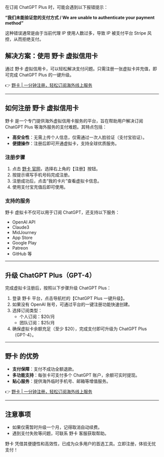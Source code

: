 在订阅 ChatGPT Plus 时，可能会遇到以下报错提示：

**“我们未能验证您的支付方式 / We are unable to authenticate your payment method”**

这种错误通常是由于当前代理 IP 使用人数过多，导致 IP 被支付平台 Stripe 风控，从而拒绝支付。

## 解决方案：使用 野卡 虚拟信用卡

通过 野卡 虚拟信用卡，可以轻松解决支付问题。只需注册一张虚拟卡并充值，即可完成 ChatGPT Plus 的一键升级。

👉 [野卡 | 一分钟注册，轻松订阅海外线上服务](https://bit.ly/bewildcard)

---

## 如何注册 野卡 虚拟信用卡

野卡 是一个专门提供海外虚拟信用卡服务的平台，旨在帮助用户解决订阅 ChatGPT Plus 等海外服务的支付难题。其特点包括：

- **高安全性**：无需上传个人信息，仅需通过一次人脸验证（支付宝验证）。
- **便捷操作**：注册后即可开通虚拟卡，支持全球优质服务。

### 注册步骤

1. 点击 [野卡 官网](https://bit.ly/bewildcard)，选择右上角的【注册】按钮。
2. 按提示填写手机号码完成注册。
3. 注册成功后，点击“我的卡片”查看虚拟卡信息。
4. 使用支付宝充值后即可使用。

### 支持的服务

野卡 虚拟卡不仅可以用于订阅 ChatGPT，还支持以下服务：

- OpenAI API
- Claude3
- MidJourney
- App Store
- Google Play
- Patreon
- GitHub 等

---

## 升级 ChatGPT Plus（GPT-4）

完成虚拟卡注册后，按照以下步骤升级 ChatGPT Plus：

1. 登录 野卡 平台，点击导航栏的【ChatGPT Plus 一键升级】。
2. 如果没有 OpenAI 账号，可通过平台的一键注册功能快速创建。
3. 选择订阅类型：
   - 个人订阅：$20/月
   - 团队订阅：$25/月
4. 确保虚拟卡余额充足（至少 $20），完成支付即可升级为 ChatGPT Plus（GPT-4）。

---

## 野卡 的优势

- **支付保障**：支付不成功全额退款。
- **多功能支持**：每张卡可支付多个 ChatGPT 账户，余额可实时提现。
- **贴心服务**：提供海外临时手机号、邮箱等增值服务。

👉 [野卡 | 一分钟注册，轻松订阅海外线上服务](https://bit.ly/bewildcard)

---

## 注意事项

- 如果仅需暂时升级一个月，记得取消自动续费。
- 遇到支付失败等问题，可联系 野卡 客服获取帮助。

野卡 凭借其便捷性和高效性，已成为众多用户的首选工具。立即注册，体验无忧支付！
